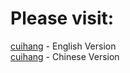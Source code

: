 # Please visit:

[cuihang](http://oscarcuihang.github.io/cuihang/) - English Version <br />
[cuihang](http://oscarcuihang.github.io/cuihang/index-ch.html) - Chinese Version <br />
